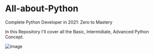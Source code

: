 # All-about-Python
Complete Python Developer in 2021: Zero to Mastery

In this Repository I'll cover all the Basic, Intermidiate, Advanced Python Concept.

![image](https://user-images.githubusercontent.com/61536210/116814184-1eba9600-ab75-11eb-8a8c-2aa010387b41.png)
